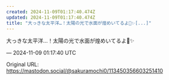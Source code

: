 ```yaml
---
created: 2024-11-09T01:17:40.474Z
updated: 2024-11-09T01:17:40.474Z
title: "大っきな太平洋…！太陽の光で水面が煌めいてるよ🌊✨️[...]"
---
```


<p>大っきな太平洋…！太陽の光で水面が煌めいてるよ🌊✨️</p>

&mdash; 2024-11-09 01:17:40 UTC

Original URL: https://mastodon.social/@sakuramochi0/113450356603251410
